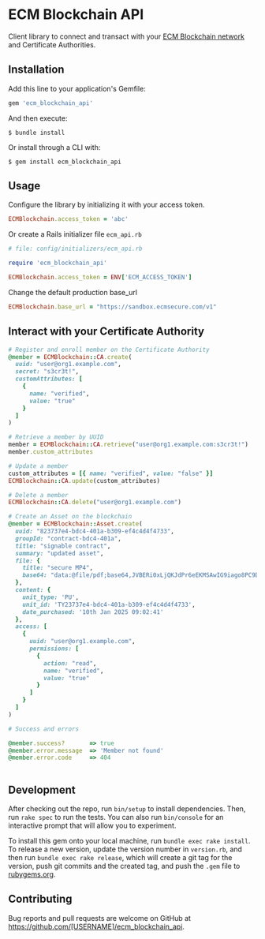 # ECM Blockchain API

Client library to connect and transact with your [ECM Blockchain network](https://www.ecmsecure.com) and Certificate Authorities.

## Installation

Add this line to your application's Gemfile:

```ruby
gem 'ecm_blockchain_api'
```

And then execute:

    $ bundle install

Or install through a CLI with:

    $ gem install ecm_blockchain_api

## Usage
Configure the library by initializing it with your access token.

```ruby
ECMBlockchain.access_token = 'abc'
```

Or create a Rails initializer file `ecm_api.rb`

```ruby
# file: config/initializers/ecm_api.rb

require 'ecm_blockchain_api'

ECMBlockchain.access_token = ENV['ECM_ACCESS_TOKEN']
```

Change the default production base_url
```ruby
ECMBlockchain.base_url = "https://sandbox.ecmsecure.com/v1"
```

## Interact with your Certificate Authority

```ruby
# Register and enroll member on the Certificate Authority
@member = ECMBlockchain::CA.create(
  uuid: "user@org1.example.com",
  secret: "s3cr3t!",
  customAttributes: [
    {
      name: "verified",
      value: "true"
    }
  ]
)

# Retrieve a member by UUID
member = ECMBlockchain::CA.retrieve("user@org1.example.com:s3cr3t!")
member.custom_attributes

# Update a member
custom_attributes = [{ name: "verified", value: "false" }]
ECMBlockchain::CA.update(custom_attributes)

# Delete a member
ECMBlockchain::CA.delete("user@org1.example.com")
```

```ruby
# Create an Asset on the blockchain
@member = ECMBlockchain::Asset.create(
  uuid: "823737e4-bdc4-401a-b309-ef4c4d4f4733",
  groupId: "contract-bdc4-401a",
  title: "signable contract",
  summary: "updated asset",
  file: {
    title: "secure MP4",
    base64: "data:@file/pdf;base64,JVBERi0xLjQKJdPr6eEKMSAwIG9iago8PC9D..."
  },
  content: {
    unit_type: 'PU',
    unit_id: 'TY23737e4-bdc4-401a-b309-ef4c4d4f4733',
    date_purchased: '10th Jan 2025 09:02:41'
  },
  access: [
    {
      uuid: "user@org1.example.com",
      permissions: [
        {
          action: "read",
          name: "verified",
          value: "true"
        }
      ]
    }
  ]
)
```

```ruby
# Success and errors

@member.success?       => true
@member.error.message  => 'Member not found'
@member.error.code     => 404
 
```

## Development

After checking out the repo, run `bin/setup` to install dependencies. Then, run `rake spec` to run the tests. You can also run `bin/console` for an interactive prompt that will allow you to experiment.

To install this gem onto your local machine, run `bundle exec rake install`. To release a new version, update the version number in `version.rb`, and then run `bundle exec rake release`, which will create a git tag for the version, push git commits and the created tag, and push the `.gem` file to [rubygems.org](https://rubygems.org).

## Contributing

Bug reports and pull requests are welcome on GitHub at https://github.com/[USERNAME]/ecm_blockchain_api.
